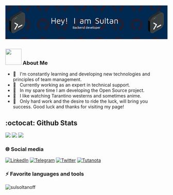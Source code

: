 <!-- <h1>Hello! I'm Sultan 👋</h1> -->
# <img src="./github-header-image.png" />

<h3> <img src="https://raw.githubusercontent.com/Tarikul-Islam-Anik/Animated-Fluent-Emojis/master/Emojis/People%20with%20professions/Man%20Technologist%20Medium%20Skin%20Tone.png" width="50" height="50" /> About Me </h3>

- 🔭 &nbsp; I'm constantly learning and developing new technologies and principles of team management.
- 💼 &nbsp; Currently working as an expert in technical support.
- 🌱 &nbsp; In my spare time I am developing the Open Source project.
- 🎨 &nbsp; I like watching Tarantino westerns and sometimes anime.
- 🚀 &nbsp; Only hard work and the desire to ride the luck, will bring you success. Good luck and thanks for visiting my page!
  
## :octocat: Github Stats
<p>
  <img src="http://github-profile-summary-cards.vercel.app/api/cards/profile-details?username=sulsoltanoff&theme=github_dark" />
  <img src="http://github-profile-summary-cards.vercel.app/api/cards/repos-per-language?username=sulsoltanoff&theme=github_dark" />
  <img src="http://github-profile-summary-cards.vercel.app/api/cards/most-commit-language?username=sulsoltanoff&theme=github_dark" />
</p>


### 🌐 Social media
[![LinkedIn](https://img.shields.io/badge/linkedin-%230077B5.svg?style=for-the-badge&logo=linkedin&logoColor=white)](https://www.linkedin.com/in/soltanoff98/)
[![Telegram](https://img.shields.io/badge/Telegram-2CA5E0?style=for-the-badge&logo=telegram&logoColor=white)](https://t.me/soltanoff_98)
[![Twitter](https://img.shields.io/badge/Twitter-%231DA1F2.svg?style=for-the-badge&logo=Twitter&logoColor=white)](https://twitter.com/Sultan00222557)
[![Tutanota](https://img.shields.io/badge/Tutanota-840010?style=for-the-badge&logo=Tutanota&logoColor=white)](mailto://soltanoff@tuta.io)


<h3> ⚡ Favorite languages and tools </h3>
<img src="https://skillicons.dev/icons?i=cs,dotnet,nodejs,typescript,linux,docker,postgres,angular,java,kubernetes,git" alt="sulsoltanoff" />

